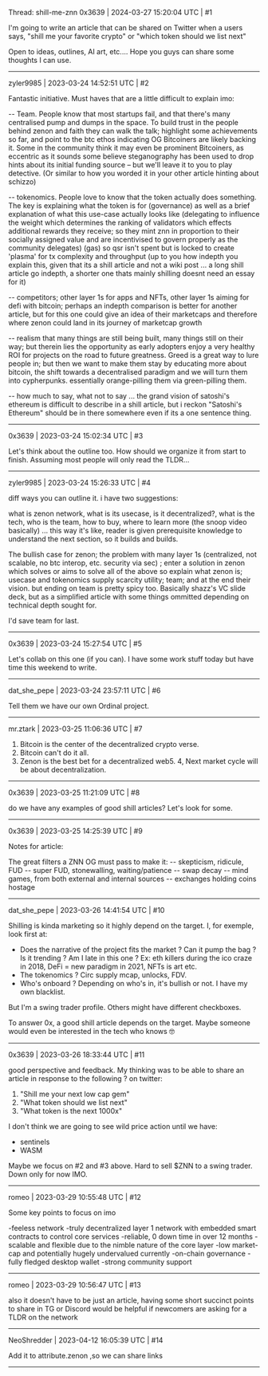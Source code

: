 Thread: shill-me-znn
0x3639 | 2024-03-27 15:20:04 UTC | #1

I'm going to write an article that can be shared on Twitter when a users says, "shill me your favorite crypto" or "which token should we list next"

Open to ideas, outlines, AI art, etc....  Hope you guys can share some thoughts I can use.

-------------------------

zyler9985 | 2023-03-24 14:52:51 UTC | #2

Fantastic initiative. Must haves that are a little difficult to explain imo:

-- Team. People know that most startups fail, and that there's many centralised pump and dumps in the space. To build trust in the people behind zenon and faith they can walk the talk; highlight some achievements so far, and point to the btc ethos indicating OG Bitcoiners are likely backing it. Some in the community think it may even be prominent Bitcoiners, as eccentric as it sounds some believe steganography has been used to drop hints about its initial funding source – but we'll leave it to you to play detective. (Or similar to how you worded it in your other article hinting about schizzo)

-- tokenomics. People love to know that the token actually does something. The key is explaining what the token is for (governance) as well as a brief explanation of what this use-case actually looks like (delegating to influence the weight which determines the ranking of validators which effects additional rewards they receive; so they mint znn in proportion to their socially assigned value and are incentivised to govern properly as the community delegates)
(gas) so qsr isn't spent but is locked to create 'plasma' for tx complexity and throughput (up to you how indepth you explain this, given that its a shill article and not a wiki post ... a long shill article go indepth, a shorter one thats mainly shilling doesnt need an essay for it)

-- competitors; other layer 1s for apps and NFTs, other layer 1s aiming for defi with bitcoin; perhaps an indepth comparison is better for another article, but for this one could give an idea of their marketcaps and therefore where zenon could land in its journey of marketcap growth

-- realism that many things are still being built, many things still on their way; but therein lies the opportunity as early adopters enjoy a very healthy ROI for projects on the road to future greatness. Greed is a great way to lure people in; but then we want to make them stay by educating more about bitcoin, the shift towards a decentralised paradigm and we will turn them into cypherpunks. essentially orange-pilling them via green-pilling them. 

-- how much to say, what not to say ... the grand vision of satoshi's ethereum is difficult to describe in a shill article, but i reckon "Satoshi's Ethereum" should be in there somewhere even if its a one sentence thing.

-------------------------

0x3639 | 2023-03-24 15:02:34 UTC | #3

Let's think about the outline too.  How should we organize it from start to finish.  Assuming most people will only read the TLDR...

-------------------------

zyler9985 | 2023-03-24 15:26:33 UTC | #4

diff ways you can outline it. i have two suggestions:

what is zenon network, what is its usecase, is it decentralized?, what is the tech, who is the team, how to buy, where to learn more (the snoop video basically) ... this way it's like, reader is given prerequisite knowledge to understand the next section, so it builds and builds.

The bullish case for zenon; the problem with many layer 1s (centralized, not scalable, no btc interop, etc. security via sec) ; enter a solution in zenon which solves or aims to solve all of the above so explain what zenon is; usecase and tokenomics supply scarcity utility; team; and at the end their vision. but ending on team is pretty spicy too. Basically shazz's VC slide deck, but as a simplified article with some things ommitted depending on technical depth sought for.

I'd save team for last.

-------------------------

0x3639 | 2023-03-24 15:27:54 UTC | #5

Let's collab on this one (if you can).  I have some work stuff today but have time this weekend to write.

-------------------------

dat_she_pepe | 2023-03-24 23:57:11 UTC | #6

Tell them we have our own Ordinal project.

-------------------------

mr.ztark | 2023-03-25 11:06:36 UTC | #7

1. Bitcoin is the center of the decentralized crypto verse.
2. Bitcoin can't do it all.
3. Zenon is the best bet for a decentralized web5.
4, Next market cycle will be about decentralization.

-------------------------

0x3639 | 2023-03-25 11:21:09 UTC | #8

do we have any examples of good shill articles?  Let's look for some.

-------------------------

0x3639 | 2023-03-25 14:25:39 UTC | #9

Notes for article:

The great filters a ZNN OG must pass to make it:
-- skepticism, ridicule, FUD
-- super FUD, stonewalling, waiting/patience
-- swap decay
-- mind games, from both external and internal sources
-- exchanges holding coins hostage

-------------------------

dat_she_pepe | 2023-03-26 14:41:54 UTC | #10

Shilling is kinda marketing so it highly depend on the target. I, for exemple, look first at: 

- Does the narrative of the project fits the market ? Can it pump the bag ? Is it trending ? Am I late in this one ? Ex: eth killers during the ico craze in 2018, DeFi = new paradigm in 2021, NFTs is art etc.
- The tokenomics ? Circ supply mcap, unlocks, FDV.
- Who's onboard ? Depending on who's in, it's bullish or not. I have my own blacklist. 

But I'm a swing trader profile. Others might have different checkboxes. 

To answer 0x, a good shill article depends on the target. Maybe someone would even be interested in the tech who knows :nerd_face:

-------------------------

0x3639 | 2023-03-26 18:33:44 UTC | #11

good perspective and feedback.  My thinking was to be able to share an article in response to the following ? on twitter:

1) "Shill me your next low cap gem"
2) "What token should we list next"
3) "What token is the next 1000x"

I don't think we are going to see wild price action until we have:
- sentinels
- WASM

Maybe we focus on #2 and #3 above.  Hard to sell $ZNN to a swing trader.  Down only for now IMO.

-------------------------

romeo | 2023-03-29 10:55:48 UTC | #12

Some key points to focus on imo

-feeless network
-truly decentralized layer 1 network with embedded smart contracts to control core services
-reliable, 0 down time in over 12 months
-scalable and flexible due to the nimble nature of the core layer
-low market-cap and potentially hugely undervalued currently
-on-chain governance
-fully fledged desktop wallet
-strong community support

-------------------------

romeo | 2023-03-29 10:56:47 UTC | #13

also it doesn't have to be just an article, having some short succinct points to share in TG or Discord would be helpful if newcomers are asking for a TLDR on the network

-------------------------

NeoShredder | 2023-04-12 16:05:39 UTC | #14

Add it to attribute.zenon ,so we can share links

-------------------------

